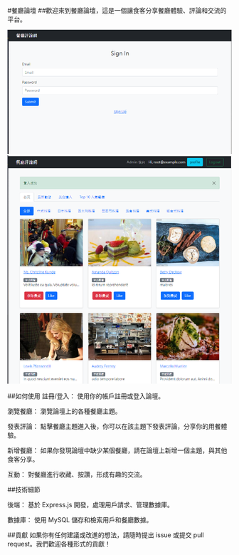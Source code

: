 #餐廳論壇
##歡迎來到餐廳論壇，這是一個讓食客分享餐廳體驗、評論和交流的平台。

![登入頁面](./public/img/signin.png)
![首頁](./public/img/home.png)

##如何使用
註冊/登入： 使用你的帳戶註冊或登入論壇。

瀏覽餐廳： 瀏覽論壇上的各種餐廳主題。

發表評論： 點擊餐廳主題進入後，你可以在該主題下發表評論，分享你的用餐體驗。

新增餐廳： 如果你發現論壇中缺少某個餐廳，請在論壇上新增一個主題，與其他食客分享。

互動： 對餐廳進行收藏、按讚，形成有趣的交流。

##技術細節

後端： 基於 Express.js 開發，處理用戶請求、管理數據庫。

數據庫： 使用 MySQL 儲存和檢索用戶和餐廳數據。


##貢獻
如果你有任何建議或改進的想法，請隨時提出 issue 或提交 pull request。我們歡迎各種形式的貢獻！

